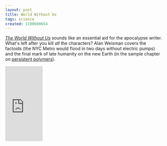 ```yaml
---
layout: post
title: World Without Us
tags: science
created: 1190600654
---
```

<a href="http://www.worldwithoutus.com/"><em>The World Without Us</em></a> sounds like an essential aid for the apocalypse writer.  What's left after you kill <em>all</em> the characters?  Alan Weisman covers the factoids (the NYC Metro would flood in two days without electric pumps) and the final mark of late humanity on the new Earth (in the sample chapter on <a href="http://www.worldwithoutus.com/excerpt.html">persistent polymers</a>).<!--break-->

<iframe src="http://rcm.amazon.com/e/cm?t=mcdema-20&o=1&p=8&l=as1&asins=0312347294&fc1=000000&IS2=1&lt1=_top&lc1=336699&bc1=FFFFE3&bg1=FFFFE3&f=ifr" style="width:120px;height:240px;" scrolling="no" marginwidth="0" marginheight="0" frameborder="0"></iframe>
